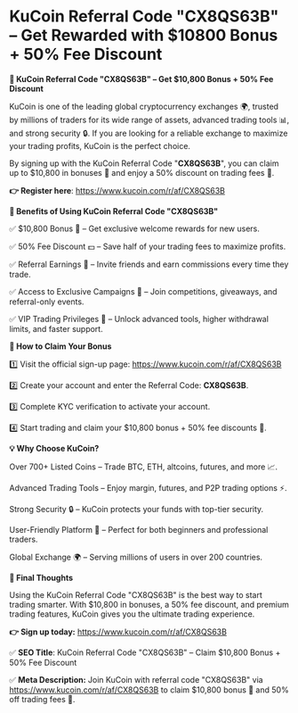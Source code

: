 # KuCoin Referral Code "CX8QS63B" – Get Rewarded with $10800 Bonus + 50% Fee Discount


**🌟 KuCoin Referral Code "CX8QS63B" – Get $10,800 Bonus + 50% Fee Discount**

KuCoin is one of the leading global cryptocurrency exchanges 🌍, trusted by millions of traders for its wide range of assets, advanced trading tools 📊, and strong security 🔒. If you are looking for a reliable exchange to maximize your trading profits, KuCoin is the perfect choice.

By signing up with the KuCoin Referral Code "**CX8QS63B**", you can claim up to $10,800 in bonuses 🎁 and enjoy a 50% discount on trading fees 💸.

**👉 Register here**: https://www.kucoin.com/r/af/CX8QS63B

**🚀 Benefits of Using KuCoin Referral Code "CX8QS63B"**

✅ $10,800 Bonus 🎁 – Get exclusive welcome rewards for new users.

✅ 50% Fee Discount 💵 – Save half of your trading fees to maximize profits.

✅ Referral Earnings 👥 – Invite friends and earn commissions every time they trade.

✅ Access to Exclusive Campaigns 🔑 – Join competitions, giveaways, and referral-only events.

✅ VIP Trading Privileges 🌟 – Unlock advanced tools, higher withdrawal limits, and faster support.

**🔑 How to Claim Your Bonus**

1️⃣ Visit the official sign-up page: https://www.kucoin.com/r/af/CX8QS63B

2️⃣ Create your account and enter the Referral Code: **CX8QS63B**.

3️⃣ Complete KYC verification to activate your account.

4️⃣ Start trading and claim your $10,800 bonus + 50% fee discounts 🎉.

**💡 Why Choose KuCoin?**

Over 700+ Listed Coins – Trade BTC, ETH, altcoins, futures, and more 📈.

Advanced Trading Tools – Enjoy margin, futures, and P2P trading options ⚡.

Strong Security 🔒 – KuCoin protects your funds with top-tier security.

User-Friendly Platform 📱 – Perfect for both beginners and professional traders.

Global Exchange 🌍 – Serving millions of users in over 200 countries.

**📌 Final Thoughts**

Using the KuCoin Referral Code "CX8QS63B" is the best way to start trading smarter. With $10,800 in bonuses, a 50% fee discount, and premium trading features, KuCoin gives you the ultimate trading experience.

**👉 Sign up today:** https://www.kucoin.com/r/af/CX8QS63B

✅ **SEO Title**: KuCoin Referral Code "CX8QS63B" – Claim $10,800 Bonus + 50% Fee Discount

✅ **Meta Description:** Join KuCoin with referral code "CX8QS63B" via https://www.kucoin.com/r/af/CX8QS63B
 to claim $10,800 bonus 🎁 and 50% off trading fees 💸.
